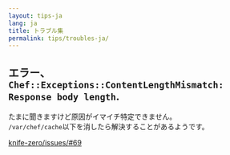 ```yaml
---
layout: tips-ja
lang: ja
title: トラブル集
permalink: tips/troubles-ja/
---
```


## エラー、`Chef::Exceptions::ContentLengthMismatch: Response body length`.

たまに聞きますけど原因がイマイチ特定できません。  
`/var/chef/cache`以下を消したら解決することがあるようです。

[knife-zero/issues/#69](https://github.com/higanworks/knife-zero/issues/69)


